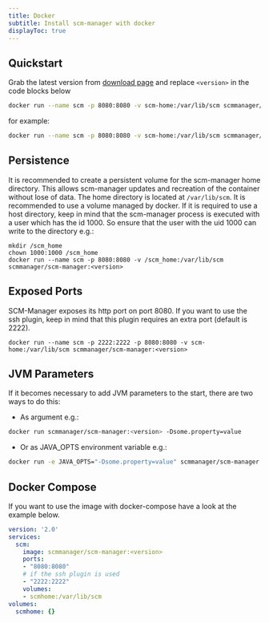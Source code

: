 ```yaml
---
title: Docker
subtitle: Install scm-manager with docker
displayToc: true
---
```


## Quickstart

Grab the latest version from [download page](/download) and replace `<version>` in the code blocks below

```bash
docker run --name scm -p 8080:8080 -v scm-home:/var/lib/scm scmmanager/scm-manager:<version>
```

for example:

```bash
docker run --name scm -p 8080:8080 -v scm-home:/var/lib/scm scmmanager/scm-manager:2.0.0
```


## Persistence

It is recommended to create a persistent volume for the scm-manager home directory.
This allows scm-manager updates and recreation of the container without lose of data.
The home directory is located at `/var/lib/scm`.
It is recommended to use a volume managed by docker. 
If it is required to use a host directory, keep in mind that the scm-manager process is executed with a user which has the id 1000.
So ensure that the user with the uid 1000 can write to the directory e.g.:

```text
mkdir /scm_home
chown 1000:1000 /scm_home
docker run --name scm -p 8080:8080 -v /scm_home:/var/lib/scm scmmanager/scm-manager:<version>
```

## Exposed Ports

SCM-Manager exposes its http port on port 8080.
If you want to use the ssh plugin, keep in mind that this plugin requires an extra port (default is 2222).

```text
docker run --name scm -p 2222:2222 -p 8080:8080 -v scm-home:/var/lib/scm scmmanager/scm-manager:<version>
```

## JVM Parameters

If it becomes necessary to add JVM parameters to the start, there are two ways to do this:

* As argument e.g.:

```bash
docker run scmmanager/scm-manager:<version> -Dsome.property=value
```

* Or as JAVA_OPTS environment variable e.g.:

```bash
docker run -e JAVA_OPTS="-Dsome.property=value" scmmanager/scm-manager:<version>

```


## Docker Compose

If you want to use the image with docker-compose have a look at the example below. 

```yaml
version: '2.0'
services:
  scm:
    image: scmmanager/scm-manager:<version>
    ports:
    - "8080:8080"
    # if the ssh plugin is used
    - "2222:2222"
    volumes:
    - scmhome:/var/lib/scm
volumes:
  scmhome: {}
```
